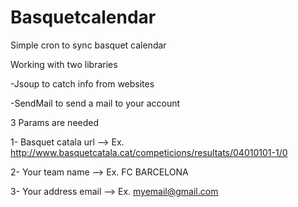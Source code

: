 # Basquetcalendar
Simple cron to sync basquet calendar

Working with two libraries 

-Jsoup to catch info from websites

-SendMail to send a mail to your account


3 Params are needed

1- Basquet catala url --> Ex. http://www.basquetcatala.cat/competicions/resultats/04010101-1/0

2- Your team name --> Ex. FC BARCELONA

3- Your address email --> Ex. myemail@gmail.com
